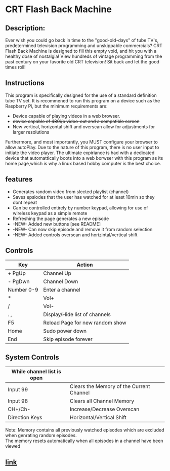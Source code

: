 # CRT Flash Back Machine
## Description:  


Ever wish you could go back in time to the "good-old-days" of tube TV's, predetermined television programming and unskippable commercials? CRT Flash Back Machine is designed to fill this empty void, and hit you with a healthy dose of nostalgia! View hundreds of vintage programming from the past century on your favorite old CRT television! Sit back and let the good times roll!

## Instructions

This program is specifically designed for the use of a standard definition tube TV set.  It is recommened to run this program on a device such as the Raspberry Pi, but the minimum requirements are:

- Device capable of playing videos in a web browser.
- ~~device capable of 480i/p video-out and a compatible screen~~
- New vertical, horizontal shift and overscan allow for adjustments for larger resolutions

Furthermore, and most importantly, you MUST configure your browser to allow autoPlay. Due to the nature of this program, there is no user input to initiate the video player. The ultimate expiriance is had with a dedicated device that automattically boots into a web borwser with this program as its home page,which is why a linux based hobby computer is the best choice.

## features

- Generates random video from slected playlist (channel)
- Saves epsiodes that the user has watched for at least 10min so they dont repeat
- Can be controlled entirely by number keypad, allowing for use of wireless keypad as a simple remote
- Refreshing the page generates a new episode
- -NEW- Added new buttons [see README]
- -NEW- Can now skip episode and remove it from random selection
- -NEW- Added controls overscan and horizintal/vertical shift

## Controls
| Key  |Action   |
| ------------ | ------------ |
|  + PgUp |   Channel Up |
|  - PgDwn|  Channel Down  |
| Number 0-9  |  Enter a channel  |
|  *  |Vol+|
|  / |Vol-|
|  . , | Display/Hide list of channels  |
|  F5 | Reload Page for new random show  |
|Home| Sudo power down|
|End| Skip episode forever|



## System Controls
|While channel list is open| |
|---------------|---------------|
|Input 99| Clears the Memory of the Current Channel|
|Input 98| Clears all Channel Memory|  
|CH+/Ch-| Increase/Decrease Overscan|
|Direction Keys| Horizontal/Vertical Shift|

Note: Memory contains all previously watched episodes which are excluded when genrating random episodes.  
The memory resets automatically when all episodes in a channel have been viewed

## [link](https://chriskurz098.github.io/80sGameshowPlayer/)
